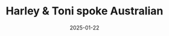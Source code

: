 ---
title: Harley & Toni spoke Australian
promotion: AEW
show: Dynamite
date: 2025-01-22
tags:
  - harley
  - toni
  - renee
images:
  - src: /assets/aew-2025-01/2025.01.22.AEW.Dynamite.b.jpg
    alt: Harley & Toni speak Australian
---